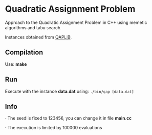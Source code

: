 Quadratic Assignment Problem
============================
Approach to the Quadratic Assignment Problem in C++ using memetic algorithms and tabu search. 

Instances obtained from [QAPLIB](http://anjos.mgi.polymtl.ca/qaplib/inst.html).

Compilation
-----------
Use: __make__

Run
---------
Execute with the instance __data.dat__ using:    `./bin/qap [data.dat]`

Info
---------
· The seed is fixed to 123456, you can change it in file __main.cc__

· The execution is limited by 100000 evaluations
